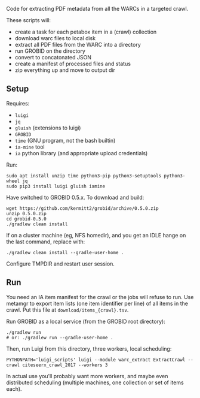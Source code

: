 
Code for extracting PDF metadata from all the WARCs in a targeted crawl.

These scripts will:
- create a task for each petabox item in a (crawl) collection
- download warc files to local disk
- extract all PDF files from the WARC into a directory
- run GROBID on the directory
- convert to concatonated JSON
- create a manifest of processed files and status
- zip everything up and move to output dir

## Setup

Requires:

- `luigi`
- `jq`
- `gluish` (extensions to luigi)
- `GROBID`
- `time` (GNU program, not the bash builtin)
- `ia-mine` tool
- `ia` python library (and appropriate upload credentials)

Run:

    sudo apt install unzip time python3-pip python3-setuptools python3-wheel jq
    sudo pip3 install luigi gluish iamine

Have switched to GROBID 0.5.x. To download and build:

    wget https://github.com/kermitt2/grobid/archive/0.5.0.zip
    unzip 0.5.0.zip
    cd grobid-0.5.0
    ./gradlew clean install

If on a cluster machine (eg, NFS homedir), and you get an IDLE hange on the
last command, replace with:

    ./gradlew clean install --gradle-user-home .

Configure TMPDIR and restart user session.

## Run

You need an IA item manifest for the crawl or the jobs will refuse to run. Use
metamgr to export item lists (one item identifier per line) of all items in the
crawl. Put this file at `download/items_{crawl}.tsv`.

Run GROBID as a local service (from the GROBID root directory):

    ./gradlew run
    # or: ./gradlew run --gradle-user-home .

Then, run Luigi from this directory, three workers, local scheduling:

    PYTHONPATH='luigi_scripts' luigi --module warc_extract ExtractCrawl --crawl citeseerx_crawl_2017 --workers 3

In actual use you'll probably want more workers, and maybe even distributed
scheduling (multiple machines, one collection or set of items each).

